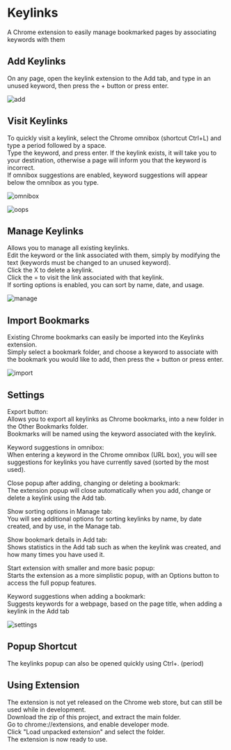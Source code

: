 Keylinks
======

A Chrome extension to easily manage bookmarked pages by associating keywords with them



Add Keylinks
------
On any page, open the keylink extension to the Add tab, and type in an unused keyword, then press the + button or press enter.  

![add](https://user-images.githubusercontent.com/31748813/34911394-afda0dee-f87e-11e7-9f05-e1af9bb35372.png)


Visit Keylinks
------
To quickly visit a keylink, select the Chrome omnibox (shortcut Ctrl+L) and type a period followed by a space.  
Type the keyword, and press enter. If the keylink exists, it will take you to your destination, otherwise a page will inform you that the keyword is incorrect.  
If omnibox suggestions are enabled, keyword suggestions will appear below the omnibox as you type.  

![omnibox](https://user-images.githubusercontent.com/31748813/34911397-b027804c-f87e-11e7-9fc4-c43135b83f3c.png)

![oops](https://user-images.githubusercontent.com/31748813/34911511-fd53b94c-f880-11e7-98a1-a0fd37c29e88.png)

Manage Keylinks
------
Allows you to manage all existing keylinks.  
Edit the keyword or the link associated with them, simply by modifying the text (keywords must be changed to an unused keyword).  
Click the X to delete a keylink.  
Click the = to visit the link associated with that keylink.  
If sorting options is enabled, you can sort by name, date, and usage.  

![manage](https://user-images.githubusercontent.com/31748813/34911396-b01209f6-f87e-11e7-8bef-4816dbcfdc2b.png)

Import Bookmarks
------
Existing Chrome bookmarks can easily be imported into the Keylinks extension.  
Simply select a bookmark folder, and choose a keyword to associate with the bookmark you would like to add, then press the + button or press enter.  

![import](https://user-images.githubusercontent.com/31748813/34911395-aff4c404-f87e-11e7-88fe-040170c6fac9.png)


Settings
------
Export button:  
Allows you to export all keylinks as Chrome bookmarks, into a new folder in the Other Bookmarks folder.  
Bookmarks will be named using the keyword associated with the keylink.  

Keyword suggestions in omnibox:  
When entering a keyword in the Chrome omnibox (URL box), you will see suggestions for keylinks you have currently saved (sorted by the most used).  

Close popup after adding, changing or deleting a bookmark:  
The extension popup will close automatically when you add, change or delete a keylink using the Add tab.  

Show sorting options in Manage tab:  
You will see additional options for sorting keylinks by name, by date created, and by use, in the Manage tab.  

Show bookmark details in Add tab:  
Shows statistics in the Add tab such as when the keylink was created, and how many times you have used it.  

Start extension with smaller and more basic popup:  
Starts the extension as a more simplistic popup, with an Options button to access the full popup features.  

Keyword suggestions when adding a bookmark:  
Suggests keywords for a webpage, based on the page title, when adding a keylink in the Add tab

![settings](https://user-images.githubusercontent.com/31748813/34911398-b03c47b6-f87e-11e7-82e0-94dfb3a0a477.png)

Popup Shortcut
------
The keylinks popup can also be opened quickly using Ctrl+. (period)  



Using Extension
------
The extension is not yet released on the Chrome web store, but can still be used while in development.  
Download the zip of this project, and extract the main folder.  
Go to chrome://extensions, and enable developer mode.  
Click "Load unpacked extension" and select the folder.  
The extension is now ready to use.  
